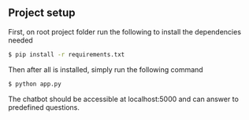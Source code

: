 ## Project setup
First, on root project folder run the following to install the dependencies needed

```bash
$ pip install -r requirements.txt
```

Then after all is installed, simply run the following command

```bash
$ python app.py
```

The chatbot should be accessible at localhost:5000 and can answer to predefined questions.